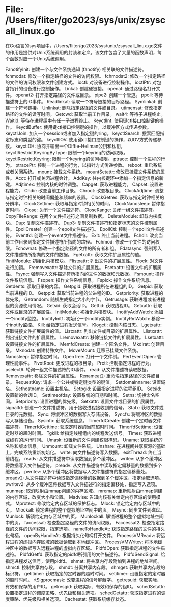 # File: /Users/fliter/go2023/sys/unix/zsyscall_linux.go

在Go语言的sys项目中，/Users/fliter/go2023/sys/unix/zsyscall_linux.go文件的作用是提供对Unix系统调用的封装和定义。该文件包含了大量的函数声明，每个函数对应一个Unix系统调用。

FanotifyInit: 创建一个与文件系统通知 (fanotify) 相关联的文件描述符。
fchmodat: 修改一个指定路径的文件的访问权限。
fchmodat2: 修改一个指定路径的文件的访问权限和文件创建方式。
ioctl: 对设备进行控制操作。
ioctlPtr: 对包含指针的设备进行控制操作。
Linkat: 创建硬链接。
openat: 通过路径名打开文件。
openat2: 打开指定路径的文件或目录。
pipe2: 创建一个管道。
ppoll: 等待描述符上的IO事件。
Readlinkat: 读取一个符号链接的目标路径。
Symlinkat: 创建一个符号链接。
Unlinkat: 删除指定路径的文件或目录。
utimensat: 修改指定路径的文件的读写时间。
Getcwd: 获取当前工作目录。
wait4: 等待子进程终止。
Waitid: 等待在进程组中有任一子进程终止。
KeyctlInt: 使用键ctl接口控制键的操作。
KeyctlBuffer: 使用键ctl接口控制键的操作，以缓冲区方式传递参数。
keyctlJoin: 加入一个session或者加入指定键的ring。
keyctlSearch: 搜索匹配指定标志和类型的键。
keyctlIOV: 使用键ctl接口控制键的操作，以IOV方式传递参数。
keyctlDH: 协商并输出一个Diffie-Hellman公钥和私钥。
keyctlRestrictKeyringByType: 限制一个keyring的访问权限。
keyctlRestrictKeyring: 限制一个keyring的访问权限。
ptrace: 控制一个进程的行为。
ptracePtr: 控制一个进程的行为，以指针方式传递参数。
reboot: 重启系统或者关闭系统。
mount: 挂载文件系统。
mountSetattr: 修改已挂载文件系统的属性。
Acct: 打开或关闭进程会计。
AddKey: 往内核键环中添加一个指定信息的新键。
Adjtimex: 控制内核的时钟调整。
Capget: 获取进程能力。
Capset: 设置进程能力。
Chdir: 改变当前工作目录。
Chroot: 改变根目录。
ClockAdjtime: 调整与指定时钟相关的时间偏差和频率的设置。
ClockGetres: 获取与指定时钟相关的分辨率。
ClockGettime: 获取与指定时钟相关的时间。
ClockNanosleep: 暂停指定时间。
Close: 关闭一个文件描述符。
CloseRange: 关闭一组文件描述符。
CopyFileRange: 在两个文件描述符之间复制数据。
DeleteModule: 卸载内核模块。
Dup: 复制文件描述符。
Dup3: 复制文件描述符和指定标志的文件控制属性。
EpollCreate1: 创建一个epoll文件描述符。
EpollCtl: 控制一个epoll文件描述符。
Eventfd: 创建一个event文件描述符。
Exit: 终止当前进程。
Fchdir: 改变当前工作目录到指定文件描述符所指向的路径。
Fchmod: 修改一个文件的访问权限。
Fchownat: 修改一个指定路径的文件的所有者和组。
Fdatasync: 强制写入文件描述符所指向的文件的数据。
Fgetxattr: 获取文件扩展属性的值。
FinitModule: 初始化内核模块。
Flistxattr: 列出文件的扩展属性。
Flock: 对文件进行加锁。
Fremovexattr: 移除文件的扩展属性。
Fsetxattr: 设置文件的扩展属性。
Fsync: 强制写入文件描述符所指向的文件的数据和元数据。
Fsmount: 操作文件系统信息。
Fsopen: 操作文件系统信息。
Fspick: 操作文件系统信息。
Getdents: 读取目录的内容。
Getpgid: 获取进程所在进程组的ID。
Getpid: 获取当前进程的ID。
Getppid: 获取当前进程的父进程的ID。
Getpriority: 获取进程的优先级。
Getrandom: 随机生成指定大小的字节。
Getrusage: 获取进程或者进程组的资源使用情况。
Getsid: 获取会话ID。
Gettid: 获取线程ID。
Getxattr: 获取文件或目录的扩展属性。
InitModule: 初始化内核模块。
InotifyAddWatch: 添加一个inotify监控。
InotifyInit1: 初始化一个inotify实例。
InotifyRmWatch: 移除一个inotify监控。
Kill: 给指定进程发送信号。
Klogctl: 控制内核日志。
Lgetxattr: 获取链接文件扩展属性的值。
Listxattr: 列出文件或目录的扩展属性。
Llistxattr: 列出链接文件的扩展属性。
Lremovexattr: 移除链接文件的扩展属性。
Lsetxattr: 设置链接文件的扩展属性。
MemfdCreate: 创建一个匿名文件。
Mkdirat: 创建目录。
Mknodat: 创建特殊文件。
MoveMount: 迁移已挂载文件系统。
Nanosleep: 暂停指定时间。
OpenTree: 打开一个文件树。
PerfEventOpen: 管理性能事件。
PivotRoot: 更改进程的根目录。
Prctl: 控制指定进程的行为。
pselect6: 轮询一组文件描述符的IO事件。
read: 从文件描述符读取数据。
Removexattr: 移除文件的扩展属性。
Renameat2: 重命名指定路径的文件或目录。
RequestKey: 请求一个公共或特定键类型的键值。
Setdomainname: 设置域名。
Sethostname: 设置主机名。
Setpgid: 设置指定进程的进程组ID。
Setsid: 设置新的会话ID。
Settimeofday: 设置系统的日期和时间。
Setns: 切换命名空间。
Setpriority: 设置进程的优先级。
Setxattr: 设置文件或目录的扩展属性。
signalfd: 创建一个文件描述符，用于接收进程接收到的信号。
Statx: 获取文件或目录的元数据。
Sync: 将缓冲区的数据写入存储设备。
Syncfs: 将缓冲区的数据写入存储设备。
Sysinfo: 获取系统信息。
TimerfdCreate: 创建一个定时器文件描述符。
TimerfdGettime: 获取定时器的当前超时时间。
TimerfdSettime: 设置定时器的超时时间。
Tgkill: 给指定线程组内的线程发送信号。
Times: 获取进程或线程的运行时间。
Umask: 设置新的文件创建权限掩码。
Uname: 获取系统的名称和版本信息。
Unmount: 卸载文件系统。
Unshare: 在进程间共享资源的基础上，完成系统重新初始化。
write: 向文件描述符写入数据。
exitThread: 终止当前线程。
readv: 从文件描述符中读取数据到多个缓冲区。
writev: 从多个缓冲区将数据写入文件描述符。
preadv: 从文件描述符中读取指定偏移量的数据到多个缓冲区。
pwritev: 从多个缓冲区将数据写入文件描述符的指定偏移量处。
preadv2: 从文件描述符中读取指定偏移量的数据到多个缓冲区，指定读取选项。
pwritev2: 从多个缓冲区将数据写入文件描述符的指定偏移处，指定写入选项。
munmap: 取消映射由mmap创建的内存区域。
mremap: 重新映射由mmap创建的内存区域，改变大小和位置。
Madvise: 告知内核有关给定内存区域的使用模式。
Mprotect: 修改给定内存区域的保护标志。
Mlock: 锁定给定内存区域中的页。
Mlockall: 锁定进程的整个虚拟地址空间中的页。
Msync: 同步文件到磁盘。
Munlock: 解锁给定内存区域中的页。
Munlockall: 解锁进程的整个虚拟地址空间中的页。
faccessat: 检查指定路径的文件的访问权限。
Faccessat2: 检查指定路径的文件的访问权限，指定选项。
nameToHandleAt: 获取指定路径的文件的持久化句柄。
openByHandleAt: 根据持久化句柄打开文件。
ProcessVMReadv: 将远程进程的虚拟内存区域的数据读取到本地缓冲区。
ProcessVMWritev: 将本地缓冲区中的数据写入远程进程的虚拟内存区域。
PidfdOpen: 获取指定进程的文件描述符。
PidfdGetfd: 获取指定的pidfd所引用的文件描述符。
PidfdSendSignal: 给指定进程发送信号，使用pidfd。
shmat: 将共享内存段附加到进程的地址空间。
shmctl: 控制共享内存段。
shmdt: 分离共享内存段。
shmget: 获取共享内存段的标识符。
getitimer: 获取指定的定时器的超时时间。
setitimer: 设置指定的定时器的超时时间。
rtSigprocmask: 改变进程的信号屏蔽字。
getresuid: 获取实际、有效和保存的用户ID。
getresgid: 获取实际、有效和保存的组ID。
schedSetattr: 设置指定进程的调度策略、优先级和相关选项。
schedGetattr: 获取指定进程的调度策略、优先级和相关选项。
Cachestat: 获取系统缓存状态。


